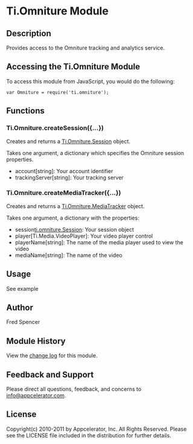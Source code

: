 # Ti.Omniture Module

## Description

Provides access to the Omniture tracking and analytics service.

## Accessing the Ti.Omniture Module

To access this module from JavaScript, you would do the following:

	var Omniture = require('ti.omniture');

## Functions

### Ti.Omniture.createSession({...})

Creates and returns a [Ti.Omniture.Session][] object.

Takes one argument, a dictionary which specifies the Omniture session properties.

* account[string]: Your account identifier
* trackingServer[string]: Your tracking server

### Ti.Omniture.createMediaTracker({...})

Creates and returns a [Ti.Omniture.MediaTracker][] object.

Takes one argument, a dictionary with the properties:

* session[ti.omniture.Session]: Your session object
* player[Ti.Media.VideoPlayer]: Your video player control
* playerName[string]: The name of the media player used to view the video
* mediaName[string]: The name of the video

## Usage

See example

## Author

Fred Spencer

## Module History

View the [change log](changelog.html) for this module.

## Feedback and Support

Please direct all questions, feedback, and concerns to [info@appcelerator.com](mailto:info@appcelerator.com?subject=Android%20Omniture%20Module).

## License

Copyright(c) 2010-2011 by Appcelerator, Inc. All Rights Reserved. Please see the LICENSE file included in the distribution for further details.

[Ti.Omniture.Session]: session.html
[Ti.Omniture.MediaTracker]: mediaTracker.html
